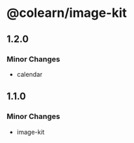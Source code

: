 # @colearn/image-kit

## 1.2.0

### Minor Changes

- calendar

## 1.1.0

### Minor Changes

- image-kit
